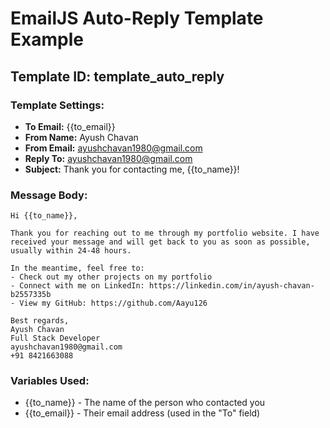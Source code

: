 # EmailJS Auto-Reply Template Example

## Template ID: template_auto_reply

### Template Settings:
- **To Email:** {{to_email}}
- **From Name:** Ayush Chavan
- **From Email:** ayushchavan1980@gmail.com
- **Reply To:** ayushchavan1980@gmail.com
- **Subject:** Thank you for contacting me, {{to_name}}!

### Message Body:
```
Hi {{to_name}},

Thank you for reaching out to me through my portfolio website. I have received your message and will get back to you as soon as possible, usually within 24-48 hours.

In the meantime, feel free to:
- Check out my other projects on my portfolio
- Connect with me on LinkedIn: https://linkedin.com/in/ayush-chavan-b2557335b
- View my GitHub: https://github.com/Aayu126

Best regards,
Ayush Chavan
Full Stack Developer
ayushchavan1980@gmail.com
+91 8421663088
```

### Variables Used:
- {{to_name}} - The name of the person who contacted you
- {{to_email}} - Their email address (used in the "To" field)